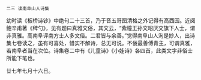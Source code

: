     二三 读南阜山人诗集 

   幼时读《板桥诗钞》中绝句二十三首，乃于音五哥图清格之外记得有高西园。近阅鲍辛甫著《稗勺》，见有题曰真雅文俗，其文云，“紫幢王孙文昭厌交旗下人士，谓非真雅。高南阜评南方士人多文俗。二君皆与余善。”觉得南阜山人洵是妙人，出诗集七卷读之，虽有可喜处，惜实不解诗，总无可说。不佞最善傅青主，可谓真雅，若南阜者当在次位。诗集卷二中有《儿童诗》《小娃诗》各四首，此类文字非俗士所能下笔也。

   廿七年七月十六日。

